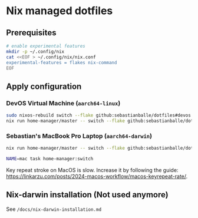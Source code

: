 # Nix managed dotfiles

## Prerequisites

```bash
# enable experimental features
mkdir -p ~/.config/nix
cat <<EOF > ~/.config/nix/nix.conf
experimental-features = flakes nix-command
EOF

```

## Apply configuration

### DevOS Virtual Machine (`aarch64-linux`)

```bash
sudo nixos-rebuild switch --flake github:sebastianballe/dotfiles#devos --impure
nix run home-manager/master -- switch --flake github:sebastianballe/dotfiles#mac
```

### Sebastian's MacBook Pro Laptop (`aarch64-darwin`)

```bash
nix run home-manager/master -- switch --flake github:sebastianballe/dotfiles#mac

NAME=mac task home-manager:switch
```

Key repeat stroke on MacOS is slow. Increase it by following the guide: https://linkarzu.com/posts/2024-macos-workflow/macos-keyrepeat-rate/.

## Nix-darwin installation (Not used anymore)

See `/docs/nix-darwin-installation.md`

